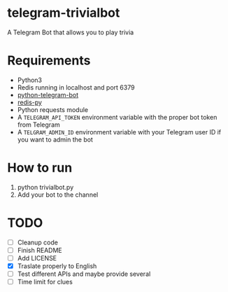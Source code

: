 # telegram-trivialbot
A Telegram Bot that allows you to play trivia

# Requirements
* Python3
* Redis running in localhost and port 6379
* [python-telegram-bot](https://github.com/python-telegram-bot/python-telegram-bot)
* [redis-py](https://github.com/andymccurdy/redis-py)
* Python requests module
* A `TELEGRAM_API_TOKEN` environment variable with the proper bot token from Telegram
* A `TELGRAM_ADMIN_ID` environment variable with your Telegram user ID if you want to admin the bot

# How to run
1. python trivialbot.py
2. Add your bot to the channel

# TODO
- [ ] Cleanup code
- [ ] Finish README
- [ ] Add LICENSE
- [x] Traslate properly to English
- [ ] Test different APIs and maybe provide several
- [ ] Time limit for clues
